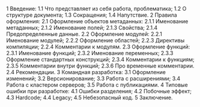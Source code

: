 1  Введение:
		1.1 Что представляет из себя работа, проблематика;
		1.2 О структуре документа;
		1.3 Сокращения;
		1.4 Напутствие.
2 Правила оформления:
		2.1 Оформление объектов метаданных:
				2.1.1 Именование метаданных;
				2.1.2 Именование полей;
				2.1.3 Свойства;
				2.1.4 Предопределенные данные.
		2.2 Оформление модулей:
				2.2.1 Именование модулей;
				2.2.2 Оформление областей;
				2.2.3 Директивы компиляции;
				2.2.4 Комментарии к модулям.
		2.3 Оформление функций:
				2.3.1 Именование функций;
				2.3.2 Именование переменных;
				2.3.3 Оформление стандартных конструкций;
				2.3.4 Комментарии к функциям;
				2.3.5 Комментарии внутри функций;
				2.3.6 Про временные комментарии.
		2.4 Рекомендации.
3 Командная разработка:
		3.1 Оформление изменений;
		3.2 Версионирование;
		3.3 Работа с расширениями;
		3.4 Работа с кластером серверов;
		3.5 Работа с публикациями.
4 Типовые ошибки при разработке:
		4.1 Ошибки разделения;
		4.2 Побочные эффект;
		4.3 Hardcode;
		4.4 Legacy;
		4.5 Небезопасный код.
5 Заключение.
